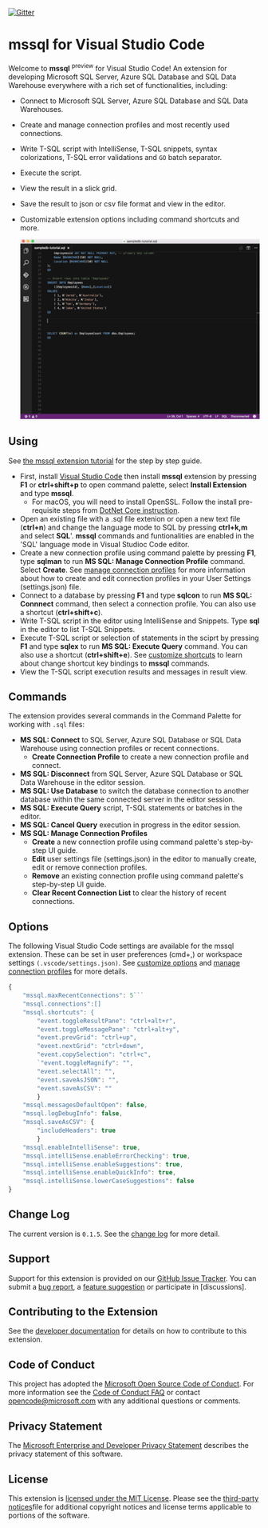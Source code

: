 [![Gitter](https://img.shields.io/badge/chat-on%20gitter-blue.svg)](https://gitter.im/Microsoft/mssql)

# mssql for Visual Studio Code

Welcome to **mssql** <sup>preview</sup> for Visual Studio Code! An extension for developing Microsoft SQL Server, Azure SQL Database and SQL Data Warehouse everywhere with a rich set of functionalities, including:

* Connect to Microsoft SQL Server, Azure SQL Database and SQL Data Warehouses.
* Create and manage connection profiles and most recently used connections.
* Write T-SQL script with IntelliSense, T-SQL snippets, syntax colorizations, T-SQL error validations and ```GO``` batch separator.
* Execute the script.
* View the result in a slick grid.
* Save the result to json or csv file format and view in the editor.
* Customizable extension options including command shortcuts and more.

    <img src="./images/mssql-demo.gif" alt="feature demo" style="width: 640px;" />

## Using
See [the mssql extension tutorial] for the step by step guide.
* First, install [Visual Studio Code] then install **mssql** extension by pressing **F1** or **ctrl+shift+p** to open command palette, select **Install Extension** and type **mssql**.
    * For macOS, you will need to install OpenSSL. Follow the install pre-requisite steps from [DotNet Core instruction].
* Open an existing file with a .sql file extenion or open a new text file (**ctrl+n**) and change the language mode to SQL by pressing **ctrl+k,m** and select **SQL**'. **mssql** commands and funtionalities are enabled in the 'SQL' language mode in Visual Studioc Code editor.
* Create a new connection profile using command palette by pressing **F1**, type **sqlman** to run **MS SQL: Manage Connection Profile** command. Select **Create**. See [manage connection profiles] for more information about how to create and edit connection profiles in your User Settings (settings.json) file.
* Connect to a database by pressing **F1** and type **sqlcon** to run **MS SQL: Connnect** command, then select a connection profile. You can also use a shortcut (**ctrl+shift+c**).
* Write T-SQL script in the editor using IntelliSense and Snippets. Type **sql** in the editor to list T-SQL Snippets.
* Execute T-SQL script or selection of statements in the sciprt by pressing **F1** and type **sqlex** to run **MS SQL: Execute Query** command. You can also use a shortcut (**ctrl+shift+e**). See [customize shortcuts] to learn about change shortcut key bindings to **mssql** commands.
* View the T-SQL script execution results and messages in result view.

## Commands
The extension provides several commands in the Command Palette for working with ```.sql``` files:
* **MS SQL: Connect** to SQL Server, Azure SQL Database or SQL Data Warehouse using connection profiles or recent connections.
    * **Create Connection Profile** to create a new connection profile and connect.
* **MS SQL: Disconnect** from SQL Server, Azure SQL Database or SQL Data Warehouse in the editor session.
* **MS SQL: Use Database** to switch the database connection to another database within the same connected server in the editor session.
* **MS SQL: Execute Query** script, T-SQL statements or batches in the editor.
* **MS SQL: Cancel Query** execution in progress in the editor session.
* **MS SQL: Manage Connection Profiles**
    * **Create** a new connection profile using command palette's step-by-step UI guide.
    * **Edit** user settings file (settings.json) in the editor to manually create, edit or remove connection profiles.
    * **Remove** an existing connection profile using command palette's step-by-step UI guide.
    * **Clear Recent Connection List** to clear the history of recent connections.

## Options
The following Visual Studio Code settings are available for the mssql extension. These can be set in user preferences (cmd+,) or workspace settings ```(.vscode/settings.json)```.
See [customize options] and [manage connection profiles] for more details.

```javascript
{
    "mssql.maxRecentConnections": 5```
    "mssql.connections":[]
    "mssql.shortcuts": {
        "event.toggleResultPane": "ctrl+alt+r",
        "event.toggleMessagePane": "ctrl+alt+y",
        "event.prevGrid": "ctrl+up",
        "event.nextGrid": "ctrl+down",
        "event.copySelection": "ctrl+c",
        `"event.toggleMagnify": "",
        "event.selectAll": "",
        "event.saveAsJSON": "",
        "event.saveAsCSV": ""
        }
    "mssql.messagesDefaultOpen": false,
    "mssql.logDebugInfo": false,
    "mssql.saveAsCSV": {
        "includeHeaders": true
        }
    "mssql.enableIntelliSense": true,
	"mssql.intelliSense.enableErrorChecking": true,
	"mssql.intelliSense.enableSuggestions": true,
	"mssql.intelliSense.enableQuickInfo": true,
    "mssql.intelliSense.lowerCaseSuggestions": false
}
```
## Change Log
The current version is ```0.1.5```. See the [change log] for more detail.

## Support
Support for this extension is provided on our [GitHub Issue Tracker]. You can submit a [bug report], a [feature suggestion] or participate in [discussions].

## Contributing to the Extension
See the [developer documentation] for details on how to contribute to this extension.

## Code of Conduct
This project has adopted the [Microsoft Open Source Code of Conduct]. For more information see the [Code of Conduct FAQ] or contact [opencode@microsoft.com] with any additional questions or comments.

## Privacy Statement
The [Microsoft Enterprise and Developer Privacy Statement] describes the privacy statement of this software.

## License
This extension is [licensed under the MIT License]. Please see the [third-party notices]file for additional copyright notices and license terms applicable to portions of the software.

[the mssql extension tutorial]:https://github.com/Microsoft/vscode-mssql/wiki/getting-started
[Visual Studio Code]: https://code.visualstudio.com/#alt-downloads
[DotNet Core instruction]:https://www.microsoft.com/net/core
[manage connection profiles]:https://github.com/Microsoft/vscode-mssql/wiki/manage-connection-profiles
[customize shortcuts]:https://github.com/Microsoft/vscode-mssql/wiki/customize-shortcuts
[customize options]:https://github.com/Microsoft/vscode-mssql/wiki/customize-options
[change log]: ./ChangeLog.md
[GitHub Issue Tracker]:https://github.com/Microsoft/vscode-mssql/issues
[bug report]:https://github.com/Microsoft/vscode-mssql/issues/new
[feature suggestion]:https://github.com/Microsoft/vscode-mssql/issues/new
[developer documentation]:https://github.com/Microsoft/vscode-mssql/wiki/contributing
[Microsoft Enterprise and Developer Privacy Statement]:https://go.microsoft.com/fwlink/?LinkId=786907&lang=en7
[licensed under the MIT License]:./LICENSE.txt
[third-party notices]:ThirdPartyNotices.txt
[Microsoft Open Source Code of Conduct]:https://opensource.microsoft.com/codeofconduct/
[Code of Conduct FAQ]:https://opensource.microsoft.com/codeofconduct/faq/
[opencode@microsoft.com]:mailto:opencode@microsoft.com
